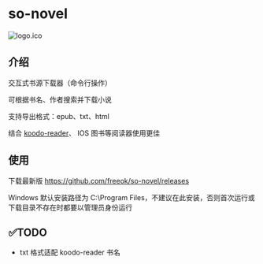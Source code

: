 # so-novel

![logo.ico](assets%2Flogo.ico)

## 介绍

交互式书源下载器（命令行操作）

可根据书名、作者搜索并下载小说

支持导出格式：epub、txt、html

结合 [koodo-reader](https://www.koodoreader.com/zh)、 IOS 图书等阅读器使用更佳

## 使用

下载最新版 https://github.com/freeok/so-novel/releases

Windows 默认安装路径为 C:\Program Files，不建议在此安装，否则首次运行或下载目录不存在时都要以管理员身份运行

## ✅TODO

- txt 格式适配 koodo-reader 书名